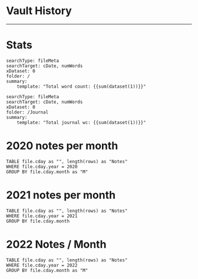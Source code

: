 # Vault History
---
# Stats
```tracker
searchType: fileMeta
searchTarget: cDate, numWords
xDataset: 0
folder: /
summary:
    template: "Total word count: {{sum(dataset(1))}}"
```

```tracker
searchType: fileMeta
searchTarget: cDate, numWords
xDataset: 0
folder: /Journal
summary:
    template: "Total journal wc: {{sum(dataset(1))}}"
```

# 2020 notes per month
```dataview
TABLE file.cday as "", length(rows) as "Notes"
WHERE file.cday.year = 2020
GROUP BY file.cday.month as "M"
```

# 2021 notes per month
```dataview
TABLE file.cday as "", length(rows) as "Notes"
WHERE file.cday.year = 2021
GROUP BY file.cday.month
```

# 2022 Notes / Month
```dataview
TABLE file.cday as "", length(rows) as "Notes"
WHERE file.cday.year = 2022
GROUP BY file.cday.month as "M"
```
